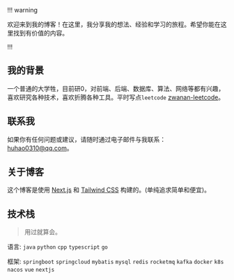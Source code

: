 !!! warning

欢迎来到我的博客！在这里，我分享我的想法、经验和学习的旅程。希望你能在这里找到有价值的内容。

!!!

## 我的背景

一个普通的大学牲，目前研0，对前端、后端、数据库、算法、网络等都有兴趣，喜欢研究各种技术，喜欢折腾各种工具。平时写点`leetcode` [zwanan-leetcode](https://leetcode.cn/u/zwanan-leetcode/)。

## 联系我

如果你有任何问题或建议，请随时通过电子邮件与我联系：[huhao0310@qq.com](mailto:huhao0310@qq.com)。

## 关于博客

这个博客是使用 [Next.js](https://nextjs.org/) 和 [Tailwind CSS](https://tailwindcss.com/) 构建的。(单纯追求简单和便宜)。

## 技术栈   

> 用过就算会。

语言:
`java`  `python` `cpp` `typescript` `go`

框架:
`springboot` `springcloud` `mybatis` `mysql` `redis` `rocketmq` `kafka` `docker` `k8s` `nacos` 
`vue` `nextjs`